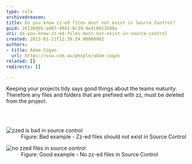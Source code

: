 ```yaml
---
type: rule
archivedreason: 
title: Do you know zz-ed files must not exist in Source Control?
guid: 26130db5-a407-4941-8c39-4e3c6012b48a
uri: do-you-know-zz-ed-files-must-not-exist-in-source-control
created: 2013-01-21T12:39:24.0000000Z
authors:
- title: Adam Cogan
  url: https://ssw.com.au/people/adam-cogan
related: []
redirects: []

---
```



<p>Keeping your projects tidy says good things about the teams maturity. Therefore any files and folders that are prefixed with zz, must be deleted from the project.</p>
<br><excerpt class='endintro'></excerpt><br>
<dl class="badImage"><dt> 
      <img alt="zzed is bad in source control" src="/SoftwareDevelopment/RulesToBetterDotNETProjects/PublishingImages/zzed-bad.jpg" /> 
   </dt><dd>Figure&#58; Bad example - Zz-ed files should not exist in Source Control</dd></dl>
<dl class="goodImage"><dt>
      <img alt="no zzed files in source control" src="/SoftwareDevelopment/RulesToBetterDotNETProjects/PublishingImages/zzed-good.jpg" />
   </dt><dd>Figure&#58; Good example - No zz-ed files in Source Control</dd></dl>


